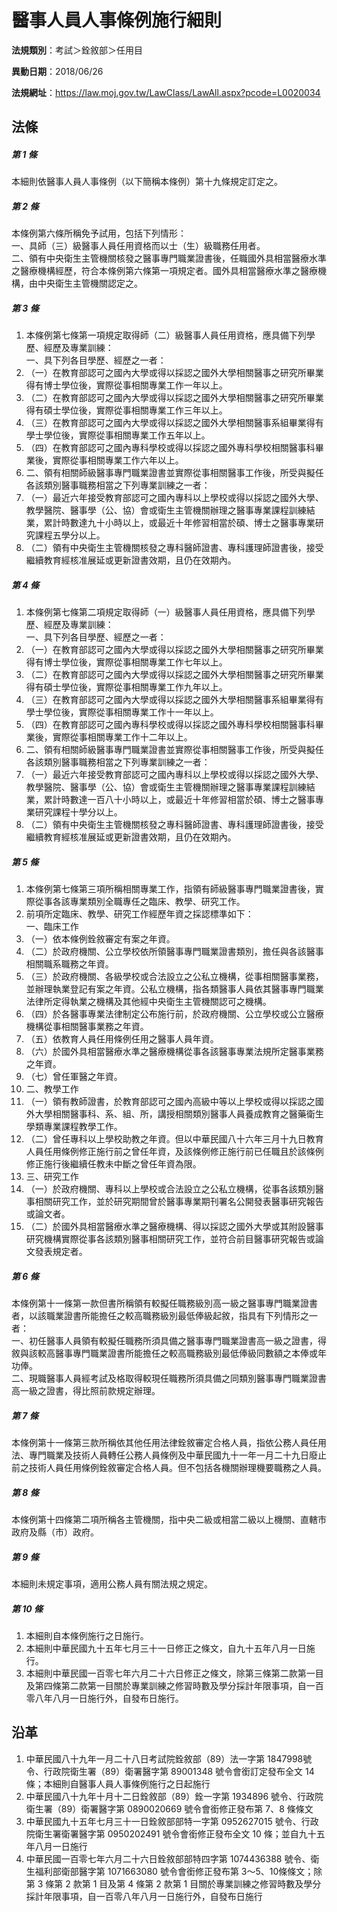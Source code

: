 # 醫事人員人事條例施行細則



**法規類別**：考試＞銓敘部＞任用目

**異動日期**：2018/06/26  

**法規網址**：https://law.moj.gov.tw/LawClass/LawAll.aspx?pcode=L0020034



## 法條
##### 第 1 條
本細則依醫事人員人事條例（以下簡稱本條例）第十九條規定訂定之。

##### 第 2 條
本條例第六條所稱免予試用，包括下列情形：  
一、具師（三）級醫事人員任用資格而以士（生）級職務任用者。  
二、領有中央衛生主管機關核發之醫事專門職業證書後，任職國外具相當醫療水準之醫療機構經歷，符合本條例第六條第一項規定者。國外具相當醫療水準之醫療機構，由中央衛生主管機關認定之。

##### 第 3 條
1. 本條例第七條第一項規定取得師（二）級醫事人員任用資格，應具備下列學歷、經歷及專業訓練：  
一、具下列各目學歷、經歷之一者：
1. （一）在教育部認可之國內大學或得以採認之國外大學相關醫事之研究所畢業得有博士學位後，實際從事相關專業工作一年以上。
1. （二）在教育部認可之國內大學或得以採認之國外大學相關醫事之研究所畢業得有碩士學位後，實際從事相關專業工作三年以上。
1. （三）在教育部認可之國內大學或得以採認之國外大學相關醫事系組畢業得有學士學位後，實際從事相關專業工作五年以上。
1. （四）在教育部認可之國內專科學校或得以採認之國外專科學校相關醫事科畢業後，實際從事相關專業工作六年以上。
1. 二、領有相關師級醫事專門職業證書並實際從事相關醫事工作後，所受與擬任各該類別醫事職務相當之下列專業訓練之一者：
1. （一）最近六年接受教育部認可之國內專科以上學校或得以採認之國外大學、教學醫院、醫事學（公、協）會或衛生主管機關辦理之醫事專業課程訓練結業，累計時數達九十小時以上，或最近十年修習相當於碩、博士之醫事專業研究課程五學分以上。
1. （二）領有中央衛生主管機關核發之專科醫師證書、專科護理師證書後，接受繼續教育經核准展延或更新證書效期，且仍在效期內。

##### 第 4 條
1. 本條例第七條第二項規定取得師（一）級醫事人員任用資格，應具備下列學歷、經歷及專業訓練：  
一、具下列各目學歷、經歷之一者：
1. （一）在教育部認可之國內大學或得以採認之國外大學相關醫事之研究所畢業得有博士學位後，實際從事相關專業工作七年以上。
1. （二）在教育部認可之國內大學或得以採認之國外大學相關醫事之研究所畢業得有碩士學位後，實際從事相關專業工作九年以上。
1. （三）在教育部認可之國內大學或得以採認之國外大學相關醫事系組畢業得有學士學位後，實際從事相關專業工作十一年以上。
1. （四）在教育部認可之國內專科學校或得以採認之國外專科學校相關醫事科畢業後，實際從事相關專業工作十二年以上。
1. 二、領有相關師級醫事專門職業證書並實際從事相關醫事工作後，所受與擬任各該類別醫事職務相當之下列專業訓練之一者：
1. （一）最近六年接受教育部認可之國內專科以上學校或得以採認之國外大學、教學醫院、醫事學（公、協）會或衛生主管機關辦理之醫事專業課程訓練結業，累計時數達一百八十小時以上，或最近十年修習相當於碩、博士之醫事專業研究課程十學分以上。
1. （二）領有中央衛生主管機關核發之專科醫師證書、專科護理師證書後，接受繼續教育經核准展延或更新證書效期，且仍在效期內。

##### 第 5 條
1. 本條例第七條第三項所稱相關專業工作，指領有師級醫事專門職業證書後，實際從事各該專業類別全職專任之臨床、教學、研究工作。
1. 前項所定臨床、教學、研究工作經歷年資之採認標準如下：  
一、臨床工作
1. （一）依本條例銓敘審定有案之年資。
1. （二）於政府機關、公立學校依所領醫事專門職業證書類別，擔任與各該醫事相關職系職務之年資。
1. （三）於政府機關、各級學校或合法設立之公私立機構，從事相關醫事業務，並辦理執業登記有案之年資。公私立機構，指各類醫事人員依其醫事專門職業法律所定得執業之機構及其他經中央衛生主管機關認可之機構。
1. （四）於各醫事專業法律制定公布施行前，於政府機關、公立學校或公立醫療機構從事相關醫事業務之年資。
1. （五）依教育人員任用條例任用之醫事人員年資。
1. （六）於國外具相當醫療水準之醫療機構從事各該醫事專業法規所定醫事業務之年資。
1. （七）曾任軍醫之年資。
1. 二、教學工作
1. （一）領有教師證書，於教育部認可之國內高級中等以上學校或得以採認之國外大學相關醫事科、系、組、所，講授相關類別醫事人員養成教育之醫藥衛生學類專業課程教學工作。
1. （二）曾任專科以上學校助教之年資。但以中華民國八十六年三月十九日教育人員任用條例修正施行前之曾任年資，及該條例修正施行前已任職且於該條例修正施行後繼續任教未中斷之曾任年資為限。
1. 三、研究工作
1. （一）於政府機關、專科以上學校或合法設立之公私立機構，從事各該類別醫事相關研究工作，並於研究期間曾於醫事專業期刊署名公開發表醫事研究報告或論文者。
1. （二）於國外具相當醫療水準之醫療機構、得以採認之國外大學或其附設醫事研究機構實際從事各該類別醫事相關研究工作，並符合前目醫事研究報告或論文發表規定者。

##### 第 6 條
本條例第十一條第一款但書所稱領有較擬任職務級別高一級之醫事專門職業證書者，以該職業證書所能擔任之較高職務級別最低俸級起敘，指具有下列情形之一者：  
一、初任醫事人員領有較擬任職務所須具備之醫事專門職業證書高一級之證書，得敘與該較高醫事專門職業證書所能擔任之較高職務級別最低俸級同數額之本俸或年功俸。  
二、現職醫事人員經考試及格取得較現任職務所須具備之同類別醫事專門職業證書高一級之證書，得比照前款規定辦理。

##### 第 7 條
本條例第十一條第三款所稱依其他任用法律銓敘審定合格人員，指依公務人員任用法、專門職業及技術人員轉任公務人員條例及中華民國九十一年一月二十九日廢止前之技術人員任用條例銓敘審定合格人員。但不包括各機關辦理機要職務之人員。

##### 第 8 條
本條例第十四條第二項所稱各主管機關，指中央二級或相當二級以上機關、直轄市政府及縣（市）政府。

##### 第 9 條
本細則未規定事項，適用公務人員有關法規之規定。

##### 第 10 條
1. 本細則自本條例施行之日施行。
1. 本細則中華民國九十五年七月三十一日修正之條文，自九十五年八月一日施行。
1. 本細則中華民國一百零七年六月二十六日修正之條文，除第三條第二款第一目及第四條第二款第一目關於專業訓練之修習時數及學分採計年限事項，自一百零八年八月一日施行外，自發布日施行。

## 沿革
1. 中華民國八十九年一月二十八日考試院銓敘部（89）法一字第 1847998號令、行政院衛生署（89）衛署醫字第 89001348 號令會銜訂定發布全文 14 條；本細則自醫事人員人事條例施行之日起施行
1. 中華民國八十九年十月十二日銓敘部（89）銓一字第 1934896  號令、行政院衛生署（89）衛署醫字第 0890020669 號令會銜修正發布第 7、8 條條文
1. 中華民國九十五年七月三十一日銓敘部部特一字第 0952627015 號令、行政院衛生署衛署醫字第 0950202491 號令會銜修正發布全文 10 條；並自九十五年八月一日施行
1. 中華民國一百零七年六月二十六日銓敘部部特四字第 1074436388 號令、衛生福利部衛部醫字第 1071663080 號令會銜修正發布第 3～5、10條條文；除第 3  條第 2  款第 1  目及第 4  條第 2  款第 1  目關於專業訓練之修習時數及學分採計年限事項，自一百零八年八月一日施行外，自發布日施行
